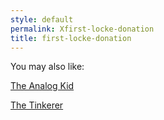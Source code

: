 ```yaml
---
style: default
permalink: Xfirst-locke-donation
title: first-locke-donation
---
```

You may also like:

[The Analog Kid](http://scp-wiki.net/the-analog-kid)

[The Tinkerer](http://scp-wiki.net/the-tinkerer)
